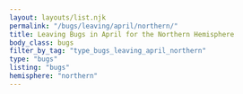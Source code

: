```yaml
---
layout: layouts/list.njk
permalink: "/bugs/leaving/april/northern/"
title: Leaving Bugs in April for the Northern Hemisphere
body_class: bugs
filter_by_tag: "type_bugs_leaving_april_northern"
type: "bugs"
listing: "bugs"
hemisphere: "northern"
---
```

